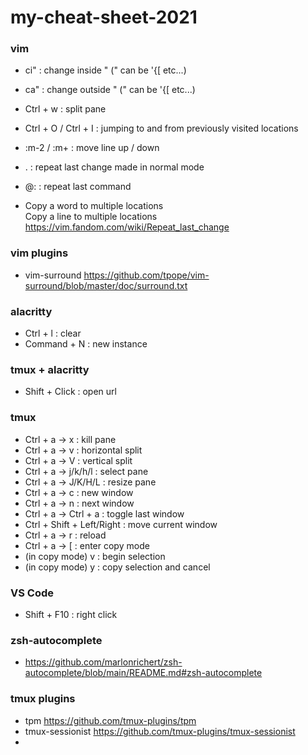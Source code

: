 # my-cheat-sheet-2021

### vim
- ci" : change inside " (" can be '{[ etc...)
- ca" : change outside " (" can be '{[ etc...)
- Ctrl + w : split pane
- Ctrl + O / Ctrl + I : jumping to and from previously visited locations
- :m-2 / :m+ : move line up / down
- . : repeat last change made in normal mode
- @: : repeat last command

- Copy a word to multiple locations  
  Copy a line to multiple locations  
  https://vim.fandom.com/wiki/Repeat_last_change
  
### vim plugins
- vim-surround
https://github.com/tpope/vim-surround/blob/master/doc/surround.txt

### alacritty
- Ctrl + l : clear
- Command + N : new instance

### tmux + alacritty
- Shift + Click : open url

### tmux
- Ctrl + a -> x : kill pane
- Ctrl + a -> v : horizontal split
- Ctrl + a -> V : vertical split
- Ctrl + a -> j/k/h/l : select pane
- Ctrl + a -> J/K/H/L : resize pane
- Ctrl + a -> c : new window
- Ctrl + a -> n : next window
- Ctrl + a -> Ctrl + a : toggle last window
- Ctrl + Shift + Left/Right : move current window
- Ctrl + a -> r : reload
- Ctrl + a -> [ : enter copy mode
- (in copy mode) v : begin selection
- (in copy mode) y : copy selection and cancel

### VS Code
- Shift + F10 : right click

### zsh-autocomplete
- https://github.com/marlonrichert/zsh-autocomplete/blob/main/README.md#zsh-autocomplete

### tmux plugins
- tpm https://github.com/tmux-plugins/tpm
- tmux-sessionist https://github.com/tmux-plugins/tmux-sessionist
- 
